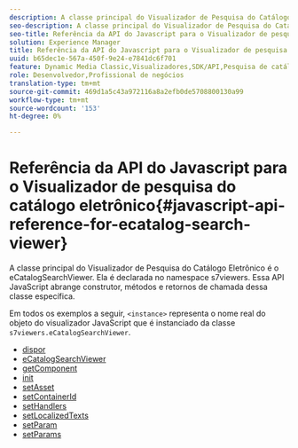 ```yaml
---
description: A classe principal do Visualizador de Pesquisa do Catálogo Eletrônico é o eCatalogSearchViewer. Ela é declarada no namespace s7viewers. Essa API JavaScript abrange construtor, métodos e retornos de chamada dessa classe específica.
seo-description: A classe principal do Visualizador de Pesquisa do Catálogo Eletrônico é o eCatalogSearchViewer. Ela é declarada no namespace s7viewers. Essa API JavaScript abrange construtor, métodos e retornos de chamada dessa classe específica.
seo-title: Referência da API do Javascript para o Visualizador de pesquisa do catálogo eletrônico
solution: Experience Manager
title: Referência da API do Javascript para o Visualizador de pesquisa do catálogo eletrônico
uuid: b65dec1e-567a-450f-9e24-e7841dc6f701
feature: Dynamic Media Classic,Visualizadores,SDK/API,Pesquisa de catálogo eletrônico
role: Desenvolvedor,Profissional de negócios
translation-type: tm+mt
source-git-commit: 469d1a5c43a972116a8a2efb0de5708800130a99
workflow-type: tm+mt
source-wordcount: '153'
ht-degree: 0%

---
```



# Referência da API do Javascript para o Visualizador de pesquisa do catálogo eletrônico{#javascript-api-reference-for-ecatalog-search-viewer}

A classe principal do Visualizador de Pesquisa do Catálogo Eletrônico é o eCatalogSearchViewer. Ela é declarada no namespace s7viewers. Essa API JavaScript abrange construtor, métodos e retornos de chamada dessa classe específica.

Em todos os exemplos a seguir, `<instance>` representa o nome real do objeto do visualizador JavaScript que é instanciado da classe `s7viewers.eCatalogSearchViewer`.

* [dispor](r-html5-ecatsearch-javascriptapiref-dispose.md)
* [eCatalogSearchViewer](r-html5-ecatsearch-javascriptapiref-ecatalogsearchviewer.md)
* [getComponent](r-html5-ecatsearch-javascriptapiref-getcomponent.md)
* [init](r-html5-ecatsearch-javascriptapiref-init.md)
* [setAsset](r-html5-ecatsearch-javascriptapiref-setasset.md)
* [setContainerId](r-html5-ecatsearch-javascriptapiref-setcontainerid.md)
* [setHandlers](r-html5-ecatsearch-javascriptapiref-sethandlers.md)
* [setLocalizedTexts](r-html5-ecatsearch-javascriptapiref-setlocalizedtexts.md)
* [setParam](r-html5-ecatsearch-javascriptapiref-setparam.md)
* [setParams](r-html5-ecatsearch-javascriptapiref-setparams.md)
